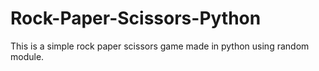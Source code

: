 # Rock-Paper-Scissors-Python
This is a simple rock paper scissors game made in python using random module.
